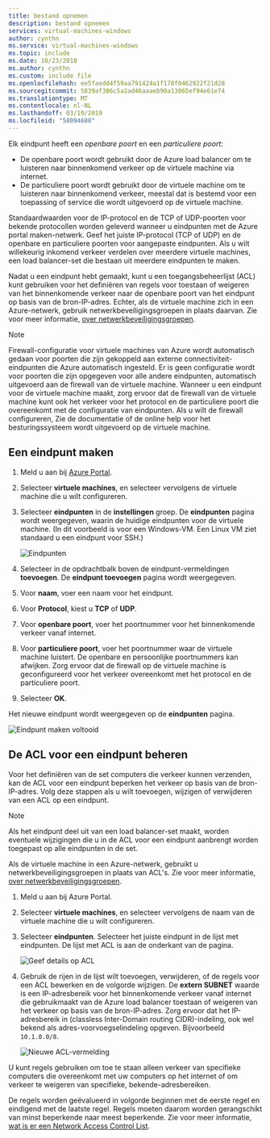 ```yaml
---
title: bestand opnemen
description: bestand opnemen
services: virtual-machines-windows
author: cynthn
ms.service: virtual-machines-windows
ms.topic: include
ms.date: 10/23/2018
ms.author: cynthn
ms.custom: include file
ms.openlocfilehash: ee5faedd4f59aa791424a1f178f0462922f21d28
ms.sourcegitcommit: 5839af386c5a2ad46aaaeb90a13065ef94e61e74
ms.translationtype: MT
ms.contentlocale: nl-NL
ms.lasthandoff: 03/19/2019
ms.locfileid: "58094688"
---
```

Elk eindpunt heeft een *openbare poort* en een *particuliere poort*:

* De openbare poort wordt gebruikt door de Azure load balancer om te luisteren naar binnenkomend verkeer op de virtuele machine via internet.
* De particuliere poort wordt gebruikt door de virtuele machine om te luisteren naar binnenkomend verkeer, meestal dat is bestemd voor een toepassing of service die wordt uitgevoerd op de virtuele machine.

Standaardwaarden voor de IP-protocol en de TCP of UDP-poorten voor bekende protocollen worden geleverd wanneer u eindpunten met de Azure portal maken-netwerk. Geef het juiste IP-protocol (TCP of UDP) en de openbare en particuliere poorten voor aangepaste eindpunten. Als u wilt willekeurig inkomend verkeer verdelen over meerdere virtuele machines, een load balancer-set die bestaan uit meerdere eindpunten te maken.

Nadat u een eindpunt hebt gemaakt, kunt u een toegangsbeheerlijst (ACL) kunt gebruiken voor het definiëren van regels voor toestaan of weigeren van het binnenkomende verkeer naar de openbare poort van het eindpunt op basis van de bron-IP-adres. Echter, als de virtuele machine zich in een Azure-netwerk, gebruik netwerkbeveiligingsgroepen in plaats daarvan. Zie voor meer informatie, [over netwerkbeveiligingsgroepen](../articles/virtual-network/security-overview.md).

> [!NOTE]
> Firewall-configuratie voor virtuele machines van Azure wordt automatisch gedaan voor poorten die zijn gekoppeld aan externe connectiviteit-eindpunten die Azure automatisch ingesteld. Er is geen configuratie wordt voor poorten die zijn opgegeven voor alle andere eindpunten, automatisch uitgevoerd aan de firewall van de virtuele machine. Wanneer u een eindpunt voor de virtuele machine maakt, zorg ervoor dat de firewall van de virtuele machine kunt ook het verkeer voor het protocol en de particuliere poort die overeenkomt met de configuratie van eindpunten. Als u wilt de firewall configureren, Zie de documentatie of de online help voor het besturingssysteem wordt uitgevoerd op de virtuele machine.
>
>

## <a name="create-an-endpoint"></a>Een eindpunt maken
1. Meld u aan bij [Azure Portal](https://portal.azure.com).

2. Selecteer **virtuele machines**, en selecteer vervolgens de virtuele machine die u wilt configureren.

3. Selecteer **eindpunten** in de **instellingen** groep. De **eindpunten** pagina wordt weergegeven, waarin de huidige eindpunten voor de virtuele machine. (In dit voorbeeld is voor een Windows-VM. Een Linux VM ziet standaard u een eindpunt voor SSH.)

   <!-- ![Endpoints](./media/virtual-machines-common-classic-setup-endpoints/endpointswindows.png) -->
   ![Eindpunten](./media/virtual-machines-common-classic-setup-endpoints/endpointsblade.png)


4. Selecteer in de opdrachtbalk boven de eindpunt-vermeldingen **toevoegen**. De **eindpunt toevoegen** pagina wordt weergegeven.

5. Voor **naam**, voer een naam voor het eindpunt.

6. Voor **Protocol**, kiest u **TCP** of **UDP**.

7. Voor **openbare poort**, voer het poortnummer voor het binnenkomende verkeer vanaf internet. 

8. Voor **particuliere poort**, voer het poortnummer waar de virtuele machine luistert. De openbare en persoonlijke poortnummers kan afwijken. Zorg ervoor dat de firewall op de virtuele machine is geconfigureerd voor het verkeer overeenkomt met het protocol en de particuliere poort.

9. Selecteer **OK**.

Het nieuwe eindpunt wordt weergegeven op de **eindpunten** pagina.

![Eindpunt maken voltooid](./media/virtual-machines-common-classic-setup-endpoints/endpointcreated.png)

## <a name="manage-the-acl-on-an-endpoint"></a>De ACL voor een eindpunt beheren
Voor het definiëren van de set computers die verkeer kunnen verzenden, kan de ACL voor een eindpunt beperken het verkeer op basis van de bron-IP-adres. Volg deze stappen als u wilt toevoegen, wijzigen of verwijderen van een ACL op een eindpunt.

> [!NOTE]
> Als het eindpunt deel uit van een load balancer-set maakt, worden eventuele wijzigingen die u in de ACL voor een eindpunt aanbrengt worden toegepast op alle eindpunten in de set.
>
>

Als de virtuele machine in een Azure-netwerk, gebruikt u netwerkbeveiligingsgroepen in plaats van ACL's. Zie voor meer informatie, [over netwerkbeveiligingsgroepen](../articles/virtual-network/security-overview.md).

1. Meld u aan bij Azure Portal.

2. Selecteer **virtuele machines**, en selecteer vervolgens de naam van de virtuele machine die u wilt configureren.

3. Selecteer **eindpunten**. Selecteer het juiste eindpunt in de lijst met eindpunten. De lijst met ACL is aan de onderkant van de pagina.

   ![Geef details op ACL](./media/virtual-machines-common-classic-setup-endpoints/aclpreentry.png)

4. Gebruik de rijen in de lijst wilt toevoegen, verwijderen, of de regels voor een ACL bewerken en de volgorde wijzigen. De **extern SUBNET** waarde is een IP-adresbereik voor het binnenkomende verkeer vanaf internet die gebruikmaakt van de Azure load balancer toestaan of weigeren van het verkeer op basis van de bron-IP-adres. Zorg ervoor dat het IP-adresbereik in (classless Inter-Domain routing CIDR)-indeling, ook wel bekend als adres-voorvoegselindeling opgeven. Bijvoorbeeld `10.1.0.0/8`.

   ![Nieuwe ACL-vermelding](./media/virtual-machines-common-classic-setup-endpoints/newaclentry.png)


U kunt regels gebruiken om toe te staan alleen verkeer van specifieke computers die overeenkomt met uw computers op het internet of om verkeer te weigeren van specifieke, bekende-adresbereiken.

De regels worden geëvalueerd in volgorde beginnen met de eerste regel en eindigend met de laatste regel. Regels moeten daarom worden gerangschikt van minst beperkende naar meest beperkende. Zie voor meer informatie, [wat is er een Network Access Control List](../articles/virtual-network/virtual-networks-acl.md).
